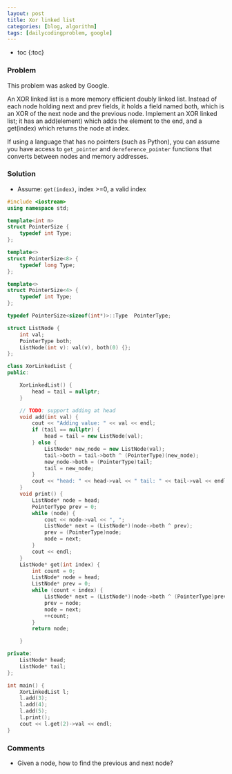 ```yaml
---
layout: post
title: Xor linked list
categories: [blog, algorithm]
tags: [dailycodingproblem, google]
---
```


+ toc
{:toc}

### Problem

This problem was asked by Google.

An XOR linked list is a more memory efficient doubly linked list. Instead of each node
holding next and prev fields, it holds a field named both, which is an XOR of the next
node and the previous node. Implement an XOR linked list; it has an add(element) which adds
the element to the end, and a get(index) which returns the node at index.

If using a language that has no pointers (such as Python), you can assume you have access to
`get_pointer` and `dereference_pointer` functions that converts between nodes and memory addresses.

### Solution

+ Assume: `get(index)`, index >=0, a valid index

```cpp
#include <iostream>
using namespace std;

template<int n>
struct PointerSize {
    typedef int Type;
};

template<>
struct PointerSize<8> {
    typedef long Type;
};

template<>
struct PointerSize<4> {
    typedef int Type;
};

typedef PointerSize<sizeof(int*)>::Type  PointerType;

struct ListNode {
    int val;
    PointerType both;
    ListNode(int v): val(v), both(0) {};
};

class XorLinkedList {
public:

    XorLinkedList() {
        head = tail = nullptr;
    }

    // TODO: support adding at head
    void add(int val) {
        cout << "Adding value: " << val << endl;
        if (tail == nullptr) {
            head = tail = new ListNode(val);
        } else {
            ListNode* new_node = new ListNode(val);
            tail->both = tail->both ^ (PointerType)(new_node);
            new_node->both = (PointerType)tail;
            tail = new_node;
        }
        cout << "head: " << head->val << " tail: " << tail->val << endl;
    }
    void print() {
        ListNode* node = head;
        PointerType prev = 0;
        while (node) {
            cout << node->val << ", ";
            ListNode* next = (ListNode*)(node->both ^ prev);
            prev = (PointerType)node;
            node = next;
        }
        cout << endl;
    }
    ListNode* get(int index) {
        int count = 0;
        ListNode* node = head;
        ListNode* prev = 0;
        while (count < index) {
            ListNode* next = (ListNode*)(node->both ^ (PointerType)prev);
            prev = node;
            node = next;
            ++count;
        }
        return node;

    }

private:
    ListNode* head;
    ListNode* tail;
};

int main() {
    XorLinkedList l;
    l.add(3);
    l.add(4);
    l.add(5);
    l.print();
    cout << l.get(2)->val << endl;
}
```

### Comments

+ Given a node, how to find the previous and next node?
